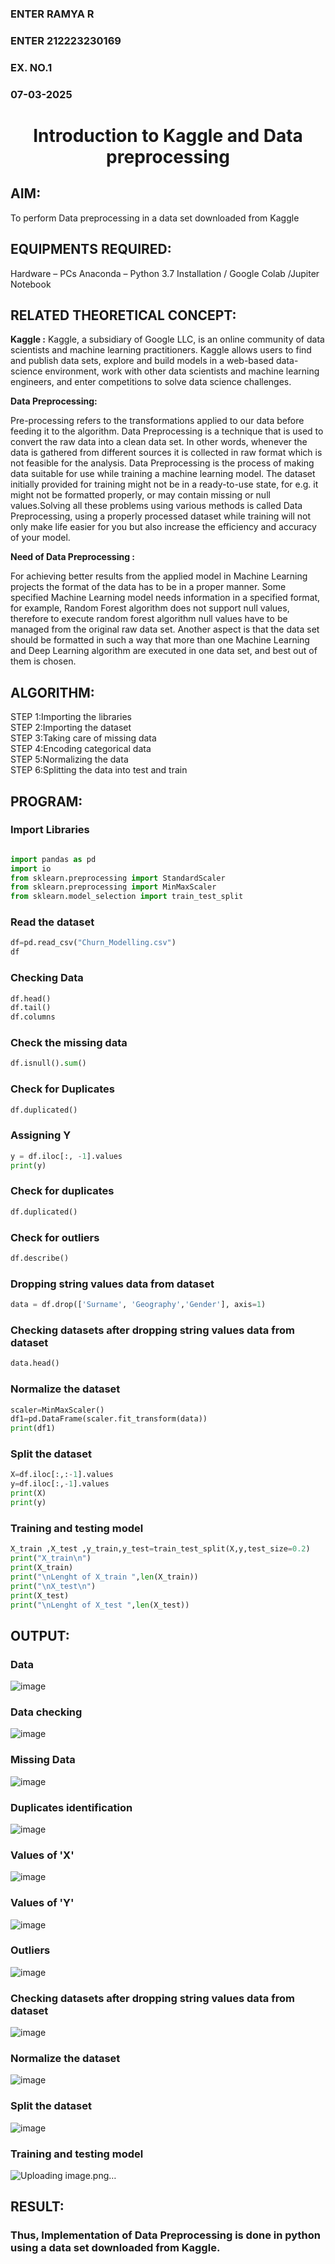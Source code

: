 <H3>ENTER RAMYA R </H3>
<H3>ENTER 212223230169 </H3>
<H3>EX. NO.1</H3>
<H3>07-03-2025</H3>
<H1 ALIGN =CENTER> Introduction to Kaggle and Data preprocessing</H1>

## AIM:

To perform Data preprocessing in a data set downloaded from Kaggle

## EQUIPMENTS REQUIRED:
Hardware – PCs
Anaconda – Python 3.7 Installation / Google Colab /Jupiter Notebook

## RELATED THEORETICAL CONCEPT:

**Kaggle :**
Kaggle, a subsidiary of Google LLC, is an online community of data scientists and machine learning practitioners. Kaggle allows users to find and publish data sets, explore and build models in a web-based data-science environment, work with other data scientists and machine learning engineers, and enter competitions to solve data science challenges.

**Data Preprocessing:**

Pre-processing refers to the transformations applied to our data before feeding it to the algorithm. Data Preprocessing is a technique that is used to convert the raw data into a clean data set. In other words, whenever the data is gathered from different sources it is collected in raw format which is not feasible for the analysis.
Data Preprocessing is the process of making data suitable for use while training a machine learning model. The dataset initially provided for training might not be in a ready-to-use state, for e.g. it might not be formatted properly, or may contain missing or null values.Solving all these problems using various methods is called Data Preprocessing, using a properly processed dataset while training will not only make life easier for you but also increase the efficiency and accuracy of your model.

**Need of Data Preprocessing :**

For achieving better results from the applied model in Machine Learning projects the format of the data has to be in a proper manner. Some specified Machine Learning model needs information in a specified format, for example, Random Forest algorithm does not support null values, therefore to execute random forest algorithm null values have to be managed from the original raw data set.
Another aspect is that the data set should be formatted in such a way that more than one Machine Learning and Deep Learning algorithm are executed in one data set, and best out of them is chosen.


## ALGORITHM:
STEP 1:Importing the libraries<BR>
STEP 2:Importing the dataset<BR>
STEP 3:Taking care of missing data<BR>
STEP 4:Encoding categorical data<BR>
STEP 5:Normalizing the data<BR>
STEP 6:Splitting the data into test and train<BR>

##  PROGRAM:
### Import Libraries
```py

import pandas as pd
import io
from sklearn.preprocessing import StandardScaler
from sklearn.preprocessing import MinMaxScaler
from sklearn.model_selection import train_test_split
```

### Read the dataset 

```py
df=pd.read_csv("Churn_Modelling.csv")
df
```
### Checking Data
```py
df.head()
df.tail()
df.columns
```

### Check the missing data
```py
df.isnull().sum()
```

### Check for Duplicates
```py
df.duplicated()
```

### Assigning Y
```py
y = df.iloc[:, -1].values
print(y)
```

### Check for duplicates
```py
df.duplicated()
```

### Check for outliers
```py
df.describe()
```

### Dropping string values data from dataset
```py
data = df.drop(['Surname', 'Geography','Gender'], axis=1)
```
### Checking datasets after dropping string values data from dataset
```py
data.head()
```

### Normalize the dataset
```py
scaler=MinMaxScaler()
df1=pd.DataFrame(scaler.fit_transform(data))
print(df1)
```

### Split the dataset
```py
X=df.iloc[:,:-1].values
y=df.iloc[:,-1].values
print(X)
print(y)
```

### Training and testing model
```py
X_train ,X_test ,y_train,y_test=train_test_split(X,y,test_size=0.2)
print("X_train\n")
print(X_train)
print("\nLenght of X_train ",len(X_train))
print("\nX_test\n")
print(X_test)
print("\nLenght of X_test ",len(X_test))
```
## OUTPUT:
### Data
![image](https://github.com/user-attachments/assets/60b6c086-7026-4845-9216-9773d6771b00)

### Data checking

![image](https://github.com/user-attachments/assets/a2f25808-8f26-4510-983a-c3276112828a)

### Missing Data 

![image](https://github.com/user-attachments/assets/63ea43cf-e33e-437b-ade8-0b5e4852fae4)

### Duplicates identification

![image](https://github.com/user-attachments/assets/8c5afc6b-1974-457c-ab87-d4dd46605d6a)

### Values of 'X'
![image](https://github.com/user-attachments/assets/ee6c66d2-dddd-482d-a1f2-9602f2176a2f)

### Values of 'Y'
![image](https://github.com/user-attachments/assets/32200314-e602-4510-8ed5-aebd6bc5b650)

### Outliers
![image](https://github.com/user-attachments/assets/a46ebd34-4d14-4d62-9aa6-0b68075fe623)

### Checking datasets after dropping string values data from dataset
![image](https://github.com/user-attachments/assets/f2e3d539-3ef6-4abd-8ce5-156f591651bf)

### Normalize the dataset
![image](https://github.com/user-attachments/assets/db169abd-75e1-4792-ac03-3ab7f9e4114e)

### Split the dataset
![image](https://github.com/user-attachments/assets/3d20c258-1ff8-4d64-b2bf-df22a8d165e6)

### Training and testing model
![Uploading image.png…]()

## RESULT:

### Thus, Implementation of Data Preprocessing is done in python  using a data set downloaded from Kaggle.
